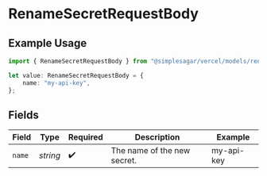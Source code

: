 # RenameSecretRequestBody

## Example Usage

```typescript
import { RenameSecretRequestBody } from "@simplesagar/vercel/models/renamesecretop.js";

let value: RenameSecretRequestBody = {
    name: "my-api-key",
};
```

## Fields

| Field                       | Type                        | Required                    | Description                 | Example                     |
| --------------------------- | --------------------------- | --------------------------- | --------------------------- | --------------------------- |
| `name`                      | *string*                    | :heavy_check_mark:          | The name of the new secret. | my-api-key                  |